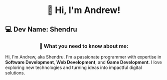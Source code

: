 <h1 align="center">👋 Hi, I'm Andrew!</h1>

## 💻 Dev Name: Shendru

<h3 align="center">👦 What you need to know about me:</h3>
Hi, I'm Andrew, aka Shendru. I'm a passionate programmer with expertise in <b>Software Development</b>, <b>Web Development</b>, and <b>Game Development</b>. I love exploring new technologies and turning ideas into impactful digital solutions.

<!---
shendru-andrew/shendru-andrew is a ✨ special ✨ repository because its `README.md` (this file) appears on your GitHub profile.
You can click the Preview link to take a look at your changes.
--->
